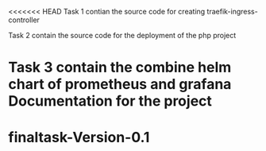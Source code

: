 <<<<<<< HEAD
Task 1 contian the source code for creating traefik-ingress-controller

Task 2 contain the source code for the deployment of the php project

Task 3 contain the combine helm chart of prometheus and grafana
Documentation for the project
=======
# finaltask-Version-0.1

